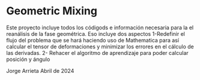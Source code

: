 # Geometric Mixing
 
Este proyecto incluye todos los códigods e información necesaria para la 
el reanálisis de la fase geométrica. Eso incluye dos aspectos
1-Redefinir el flujo del problema que se hará haciendo uso de Mathematica para 
así calcular el tensor de deformaciones y minimizar los errores en el cálculo de las derivadas.
2- Rehacer el algoritmo de aprendizaje para poder calcular posición y ángulo

Jorge Arrieta Abril de 2024
